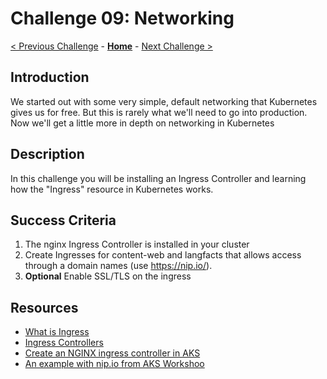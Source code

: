 # Challenge 09: Networking

[< Previous Challenge](./08-helm.md) - **[Home](../README.md)** - [Next Challenge >](./10-opsmonitoring.md)

## Introduction

We started out with some very simple, default networking that Kubernetes gives us for free. But this is rarely what we'll need to go into production. Now we'll get a little more in depth on networking in Kubernetes

## Description

In this challenge you will be installing an Ingress Controller and learning how the "Ingress" resource in Kubernetes works. 

## Success Criteria

1. The nginx Ingress Controller is installed in your cluster
1. Create Ingresses for content-web and langfacts that allows access through a domain names (use https://nip.io/).
1. **Optional** Enable SSL/TLS on the ingress


## Resources

- [What is Ingress](https://kubernetes.io/docs/concepts/services-networking/ingress/)
- [Ingress Controllers](https://kubernetes.io/docs/concepts/services-networking/ingress-controllers/)
- [Create an NGINX ingress controller in AKS](https://docs.microsoft.com/en-us/azure/aks/ingress-basic)
- [An example with nip.io from AKS Workshoo](https://docs.microsoft.com/en-us/learn/modules/aks-workshop/07-deploy-ingress)
